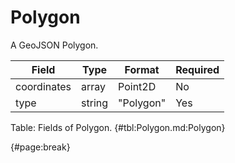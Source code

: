 <!--
    ATTENTION: This file was generated via gradle!
               Do NOT manually edit this file! Any such changes will be overwritten!
-->

# Polygon

A GeoJSON Polygon.

| Field | Type | Format | Required |
| ------- | ------- | ------- | --- |
| coordinates | array | Point2D | No |
| type | string | "Polygon" | Yes |

Table: Fields of Polygon. {#tbl:Polygon.md:Polygon}

{#page:break}

